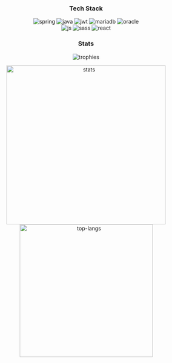 <h3 align="center">Tech Stack</h3>
<p align="center">
<image src="https://img.shields.io/badge/spring-%236DB33F.svg?style=flat&logo=spring&logoColor=white" alt="spring"></image>
<image src="https://img.shields.io/badge/java-%23ED8B00.svg?style=flat&logo=java&logoColor=white" alt="java"></image>
<image src="https://img.shields.io/badge/JWT-black?style=flat&logo=JSON%20web%20tokens" alt="jwt"></image>
<image src="https://img.shields.io/badge/MariaDB-003545?style=flat&logo=mariadb&logoColor=white" alt="mariadb"></image>
<image src="https://img.shields.io/badge/Oracle-F80000?style=flat&logo=oracle&logoColor=white" alt="oracle"></image>
<br/>
<image src="https://img.shields.io/badge/javascript-%23323330.svg?style=flat&logo=javascript&logoColor=%23F7DF1E" alt="js"></image>
<image src="https://img.shields.io/badge/SASS-hotpink.svg?style=flat&logo=SASS&logoColor=white" alt="sass"></image>
<image src="https://img.shields.io/badge/react-%2320232a.svg?style=flat&logo=react&logoColor=%2361DAFB" alt="react"></image>
</p>

<h3 align="center">Stats</h3>
<p align="center">
<image src="https://github-profile-trophy.vercel.app/?username=codepark-kr&theme=onestar&row=1&column=4" alt="trophies"></image>
</p>

<p align="center">
<image src="https://github-readme-stats.vercel.app/api?username=codepark-kr&show_icons=false&&theme=dark&count_private=true" alt="stats" style="width: 420px;"></image>
<image src="https://github-readme-stats.vercel.app/api/top-langs/?username=codepark-kr&layout=compact&hide=csharp&theme=dark" alt="top-langs" style="width: 351px;"></image>
</p>
